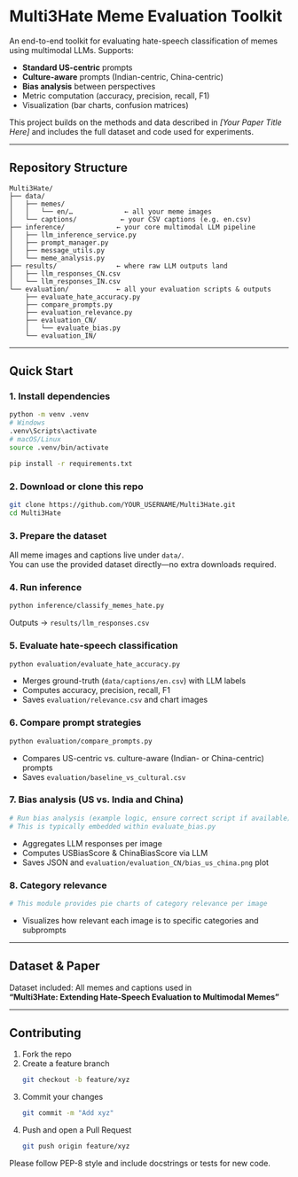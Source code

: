 # Multi3Hate Meme Evaluation Toolkit

An end-to-end toolkit for evaluating hate-speech classification of memes using multimodal LLMs. Supports:

- **Standard US-centric** prompts  
- **Culture-aware** prompts (Indian-centric, China-centric)  
- **Bias analysis** between perspectives  
- Metric computation (accuracy, precision, recall, F1)  
- Visualization (bar charts, confusion matrices)

This project builds on the methods and data described in *[Your Paper Title Here]* and includes the full dataset and code used for experiments.

---

## Repository Structure

```text
Multi3Hate/
├── data/                          
│   ├── memes/                     
│   │   └── en/…             ← all your meme images
│   └── captions/           ← your CSV captions (e.g. en.csv)
├── inference/             ← your core multimodal LLM pipeline
│   ├── llm_inference_service.py
│   ├── prompt_manager.py
│   ├── message_utils.py
│   └── meme_analysis.py
├── results/               ← where raw LLM outputs land
│   ├── llm_responses_CN.csv
│   └── llm_responses_IN.csv
└── evaluation/            ← all your evaluation scripts & outputs
    ├── evaluate_hate_accuracy.py
    ├── compare_prompts.py
    ├── evaluation_relevance.py
    ├── evaluation_CN/  
    │   └── evaluate_bias.py
    └── evaluation_IN/
```

---

## Quick Start

### 1. Install dependencies
```bash
python -m venv .venv
# Windows
.venv\Scripts\activate
# macOS/Linux
source .venv/bin/activate

pip install -r requirements.txt
```

### 2. Download or clone this repo
```bash
git clone https://github.com/YOUR_USERNAME/Multi3Hate.git
cd Multi3Hate
```

### 3. Prepare the dataset
All meme images and captions live under `data/`.  
You can use the provided dataset directly—no extra downloads required.

### 4. Run inference
```bash
python inference/classify_memes_hate.py
```
Outputs → `results/llm_responses.csv`

### 5. Evaluate hate-speech classification
```bash
python evaluation/evaluate_hate_accuracy.py
```
- Merges ground-truth (`data/captions/en.csv`) with LLM labels  
- Computes accuracy, precision, recall, F1  
- Saves `evaluation/relevance.csv` and chart images

### 6. Compare prompt strategies
```bash
python evaluation/compare_prompts.py
```
- Compares US-centric vs. culture-aware (Indian- or China-centric) prompts  
- Saves `evaluation/baseline_vs_cultural.csv`

### 7. Bias analysis (US vs. India and China)
```bash
# Run bias analysis (example logic, ensure correct script if available)
# This is typically embedded within evaluate_bias.py
```
- Aggregates LLM responses per image  
- Computes USBiasScore & ChinaBiasScore via LLM  
- Saves JSON and `evaluation/evaluation_CN/bias_us_china.png` plot

### 8. Category relevance
```bash
# This module provides pie charts of category relevance per image
```
- Visualizes how relevant each image is to specific categories and subprompts

---

## Dataset & Paper

Dataset included: All memes and captions used in  
**“Multi3Hate: Extending Hate-Speech Evaluation to Multimodal Memes”**

---

## Contributing

1. Fork the repo  
2. Create a feature branch  
   ```bash
   git checkout -b feature/xyz
   ```
3. Commit your changes  
   ```bash
   git commit -m "Add xyz"
   ```
4. Push and open a Pull Request  
   ```bash
   git push origin feature/xyz
   ```

Please follow PEP-8 style and include docstrings or tests for new code.
